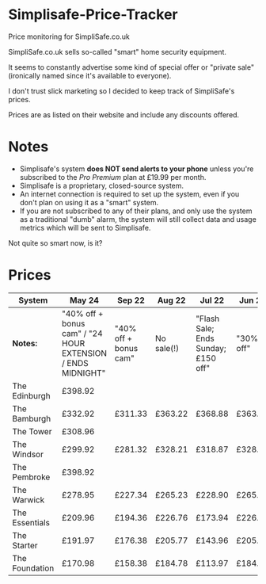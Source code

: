 # Simplisafe-Price-Tracker

Price monitoring for SimpliSafe.co.uk

SimpliSafe.co.uk sells so-called "smart" home security equipment.

It seems to constantly advertise some kind of special offer or "private sale" (ironically named since it's available to everyone).

I don't trust slick marketing so I decided to keep track of SimpliSafe's prices.

Prices are as listed on their website and include any discounts offered.

# Notes

* Simplisafe's system **does NOT send alerts to your phone** unless you're subscribed to the *Pro Premium* plan at £19.99 per month. 
* Simplisafe is a proprietary, closed-source system.
* An internet connection is required to set up the system, even if you don't plan on using it as a "smart" system.
* If you are not subscribed to any of their plans, and only use the system as a traditional "dumb" alarm, the system will still collect data and usage metrics which will be sent to Simplisafe.

Not quite so smart now, is it?

# Prices


| System         | May 24                                                      | Sep 22                | Aug 22     | Jul 22                              | Jun 22    | May 22     | Apr 22                     | Mar 22     | Feb 22                     | Jan 22                     |
| -------------- | ------                                                      | ------                | ------     | ------                              | ------    | ------     | ------                     | ---------- | ----------                 | ----------                 |
| **Notes:**     | "40% off + bonus cam" / "24 HOUR EXTENSION / ENDS MIDNIGHT" | "40% off + bonus cam" | No sale(!) | "Flash Sale; Ends Sunday; £150 off" | "30% off" | No sale(!) | "Flash sale! Ends Monday!" | No sale(!) | "Private sale / Ends soon" | "Private sale / Ends soon" |
| The Edinburgh  | £398.92                                                     |                       |            |                                     |           |            |                            |            |                            |                            |
| The Bamburgh   | £332.92                                                     | £311.33               | £363.22    | £368.88                             | £363.22   | £363.22    | £368.88                    | £352.72    | £353.88                    | £353.88                    |
| The Tower      | £308.96                                                     |                       |            |                                     |           |            |                            |            |                            |                            |
| The Windsor    | £299.92                                                     | £281.32               | £328.21    | £318.87                             | £328.21   | £328.21    | £318.87                    | £317.71    | £303.87                    | £303.87                    |
| The Pembroke   | £398.92                                                     |                       |            |                                     |           |            |                            |            |                            |                            |
| The Warwick    | £278.95                                                     | £227.34               | £265.23    | £228.90                             | £265.23   | £265.23    | £228.90                    | £254.73    | £213.90                    | £213.90                    |
| The Essentials | £209.96                                                     | £194.36               | £226.76    | £173.94                             | £226.76   | £226.76    | £173.94                    | £216.26    | £158.94                    | £158.94                    |
| The Starter    | £191.97                                                     | £176.38               | £205.77    | £143.96                             | £205.77   | £205.77    | £143.96                    | £195.27    | £128.96                    | £128.96                    |
| The Foundation | £170.98                                                     | £158.38               | £184.78    | £113.97                             | £184.78   | £184.78    | £113.97                    | £174.28    | £98.97                     | £98.97                     |
